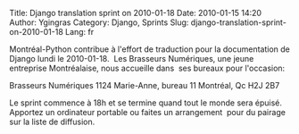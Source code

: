 Title: Django translation sprint on 2010-01-18
Date: 2010-01-15 14:20
Author: Ygingras
Category: Django, Sprints
Slug: django-translation-sprint-on-2010-01-18
Lang: fr

Montréal-Python contribue à l'effort de traduction pour la documentation
de Django lundi le 2010-01-18.  Les Brasseurs Numériques, une jeune
entreprise Montréalaise, nous accueille dans  ses bureaux pour
l'occasion:

Brasseurs Numériques 1124 Marie-Anne, bureau 11 Montréal, Qc H2J 2B7

Le sprint commence à 18h et se termine quand tout le monde sera épuisé. 
Apportez un ordinateur portable ou faites un arrangement  pour du
pairage sur la liste de diffusion.<!--:-->
